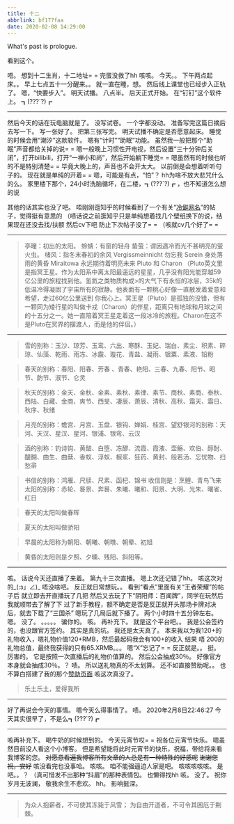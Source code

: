 ```yaml
---
title: 十二
abbrlink: bf177faa
date: 2020-02-08 14:29:00
---
```

What's past is prologue.

<!--more-->看到这个。
唔。
想到十二生肖，十二地址= =
完蛋没救了hh
咳咳。
今天。。
下午两点起床。。
早上七点五十一分醒来。。
就一直在睡，想。
然后线上课堂也已经步入正轨了。
嗯，“快要步入”。
明天试播。
八点半。
后天正式开始。
在“钉钉”这个软件上。
┓(???`?)┏


----------
然后今天的话在玩电脑就是了。
没写试卷。
一个字都没动。
准备写完这篇日摘后去写一下。
写一张好了。
把第三张写完。
明天试播不确定是否愿意起床。
睡觉的时候会用“潮汐”这款软件。
嗯有“计时”“助眠”功能。
虽然我一般把那个“助眠”声音都给关掉的说= =
嗯一般晚上习惯性开电视，然后设置“三十分钟后关闭”，打开bilibili，打开“一禅小和尚”，然后开始躺下睡觉= =
嗯虽然有的时候也听的不是特别清楚= =
毕竟大晚上的，声音也不会开太大。
以前倒是会想着听听句子的。
现在就是单纯的开着= =
嗯，可能是有点，“怕”？
hh为啥不放大悲咒什么的么。
家里楼下那个，24小时洗脑循坏，在二楼，┓(???`?)┏ ，也不知道怎么想的说  


<!--more-->
其他的话其实也没了吧。
唔刚刚逛知乎的时候看到了一个有关“[冷僻网名][1]”的帖子，觉得挺有意思的
（啧话说之前逛知乎只是单纯想着找几个壁纸换下的说，结果现在还没去找/扶额
然后cv下吧
防止下次帖子没了= =
（咳就cv几个好了= =

----------

> 亭曈：初出的太阳。
> 蛉蜻：有窗的轻舟
> 蛰萤：谓因遇冷而光不甚明亮的萤火虫。
> 绪风：指冬末春初的余风
> Vergissmeinnicht 勿忘我
> Serein 身处落雨的黄昏
> Miraitowa 永远期待着明亮未来
> Pluto 和 Charon
>（Pluto英文里是指冥王星。作为太阳系中离太阳最遥远的星星，几乎没有阳光能穿越59亿公里的旅程找到他。氢氦之类物质构成>的大气下有永恒的冰层，35k的低温冷得凝固了宇宙所有的寂静。他表面有一颗桃心好像一直散发着爱意和希望，走过60亿公里送到
你我心上。冥王星（Pluto）是孤独的没错，但有一颗同为矮行星的叫做卡戎（Charon）的伴星，距离只有地球和月球之间的十五分之一。她一直陪着冥王星走着这一段冰冷的旅程。Charon在这不是Pluto在冥界的摆渡人，而是他的伴侣。）


----------

> 雪的别称：玉沙、琼芳、玉鸾、六出、寒酥、玉妃、瑞白、素尘、积素、碎琼、仙藻、乾雨、雨冻、冰霰、璇花、青盐、凝雨、银粟、素液、铅粉

>春天的别称：春阳、阳春、芳春 、青春、艳阳、三春、九春、阳节、昭节、韵节、淑节、仑灵

>秋天的别称：金天、金秋、金素、素秋、素律、素节、商秋、素商、泰秋、西陆、白藏、金商、爽节、西旻、凄辰、萧辰、清秋、高秋、霜天、霜日、秋序、秋绪

>月亮的别称：蟾宫、月宫、玉盘、银钩、婵娟、桂宫、望舒银河的别称：天河、天汉、星汉、星河、银浦、银弯、云汉

>酒的别称：钓诗钩、黄醅、白堕、冻醪、流霞、霞液、壶觞、欢伯、醇酎、醍醐、曲生、曲蘖、香蚁、浮蚁、椒浆、狂药、黄封、般若汤、忘忧物、扫愁帚

>书信的别称：鸿雁、尺牍、尺素、函杞、锦书 收信则是：烹鲤、青鸟飞来太阳的别称：赤轮、晷景、奔晷、朱曦、曦和、阳景、大明、光朱、曙雀、红日

>春天的太阳叫做春晖

>夏天的太阳叫做骄阳

>早晨的太阳称为朝阳、朝曦、朝暾、朝晕、初旭

>黄昏的太阳则是夕照、夕曛、残阳、斜阳等。


----------
咳。
话说今天还直播了来着。
第九十三次直播。
嗯上次还记错了hh。
咳这次对的_(:з」∠)_
唔没啥吧。
反正就日常想玩。。
看到“看点”里面有关“王者荣耀”的帖子后
就立即去开直播玩了几把
然后又去玩了下“阴阳师：百闻牌”，同学在玩然后我就顺带去了解了下
过了新手教程，额不确定是否是反正就开头那场卡牌对决后，就去下载了“三国杀”
嗯玩了几局后就下播了。
两个小时四十五分钟左右。
嗯。
没了。
。。。。。
骗你的。
咳。
再补充下。
就是这个平台吧。。
我是公会签约的，也没跟官方签约。
其实是真的坑。
我还是太天真了。
本来我以为我120+的礼物收入，嗯礼物价值120+RMB，然后最起码我会有100+的收入
结果
唔
200的礼物总值，最终我获得的只有65.XRMB。。。
嗯“X”忘记了= =
反正就是。。
挺。
厉害的。
它是按照一次直播后的礼物价值算的。
然后公会抽成30％。
好像官方本身就会抽成30％。？
啧。
所以送礼物真的不太划算。
还不如直接赞助呢。。
也不算白搭建了我的那个[赞助页面][2]
咳这次真没了。


> 乐土乐土，爱得我所


----------
好了再说会今天的事情。
嗯今天么得事情了。
啧。
2020年2月8日22:46:27
今天其实很早了，不是么┓(???`?)┏


----------
咳再补充下。
喝牛奶的时候想到的。
今天元宵节哎= =
祝各位元宵节快乐。
嗯虽然目前没人看这个小博客。
但是希望能将此时元宵节的快乐，祝福，带给将来看我博客的您。
~~对愿意看遍我博客所有文章的人总是有一种特殊的好感呢~~
~~谢谢您~~
~~祝，安好~~
咳没看完也没事哈。
咳咳。
咱不能强逼迫人家是吧。
咳咳咳咳咳。
是吧。。？
（真可惜发不出那种“抖眉”的那种表情包。
也懒得找hh
咳。
没了。
祝你岁月无波澜，
敬我余生不悲欢。
hh。
影响挺深。

----------

> 为众人抱薪者，不可使其冻毙于风雪；
> 为自由开道者，不可令其困厄于荆棘。

  


[1]: https://www.zhihu.com/question/315012539/answer/935111542?utm_source=qq&utm_medium=social&utm_oi=1024184561399463936
[2]: https://zhiluo.top/zz